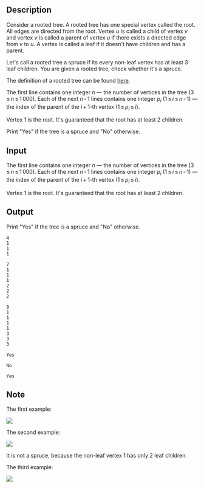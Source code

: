 ## Description

<div><p>Consider a rooted tree. A rooted tree has one special vertex called the root. All edges are directed from the root. Vertex <span class="tex-span"><i>u</i></span> is called a <span class="tex-font-style-it">child</span> of vertex <span class="tex-span"><i>v</i></span> and vertex <span class="tex-span"><i>v</i></span> is called a <span class="tex-font-style-it">parent</span> of vertex <span class="tex-span"><i>u</i></span> if there exists a directed edge from <span class="tex-span"><i>v</i></span> to <span class="tex-span"><i>u</i></span>. A vertex is called a <span class="tex-font-style-it">leaf</span> if it doesn't have children and has a parent.</p><p>Let's call a rooted tree a <span class="tex-font-style-it">spruce</span> if its every non-leaf vertex has at least <span class="tex-span">3</span> leaf children. You are given a rooted tree, check whether it's a spruce.</p><p>The definition of a rooted tree can be found <a href="https://goo.gl/1dqvzz">here</a>.</p></div><div class="input-specification"><p>The first line contains one integer <span class="tex-span"><i>n</i></span>&nbsp;— the number of vertices in the tree (<span class="tex-span">3 ≤ <i>n</i> ≤ 1 000</span>). Each of the next <span class="tex-span"><i>n</i> - 1</span> lines contains one integer <span class="tex-span"><i>p</i><sub class="lower-index"><i>i</i></sub></span> (<span class="tex-span">1 ≤ <i>i</i> ≤ <i>n</i> - 1</span>)&nbsp;— the index of the parent of the <span class="tex-span"><i>i</i> + 1</span>-th vertex (<span class="tex-span">1 ≤ <i>p</i><sub class="lower-index"><i>i</i></sub> ≤ <i>i</i></span>).</p><p>Vertex <span class="tex-span">1</span> is the root. It's guaranteed that the root has at least <span class="tex-span">2</span> children.</p></div><div class="output-specification"><p>Print "<span class="tex-font-style-tt">Yes</span>" if the tree is a spruce and "<span class="tex-font-style-tt">No</span>" otherwise.</p></div>

## Input

<p>The first line contains one integer <span class="tex-span"><i>n</i></span>&nbsp;— the number of vertices in the tree (<span class="tex-span">3 ≤ <i>n</i> ≤ 1 000</span>). Each of the next <span class="tex-span"><i>n</i> - 1</span> lines contains one integer <span class="tex-span"><i>p</i><sub class="lower-index"><i>i</i></sub></span> (<span class="tex-span">1 ≤ <i>i</i> ≤ <i>n</i> - 1</span>)&nbsp;— the index of the parent of the <span class="tex-span"><i>i</i> + 1</span>-th vertex (<span class="tex-span">1 ≤ <i>p</i><sub class="lower-index"><i>i</i></sub> ≤ <i>i</i></span>).</p><p>Vertex <span class="tex-span">1</span> is the root. It's guaranteed that the root has at least <span class="tex-span">2</span> children.</p>

## Output

<p>Print "<span class="tex-font-style-tt">Yes</span>" if the tree is a spruce and "<span class="tex-font-style-tt">No</span>" otherwise.</p>





```input1
4
1
1
1

```




```input2
7
1
1
1
2
2
2

```




```input3
8
1
1
1
1
3
3
3

```




```output1
Yes

```




```output2
No

```




```output3
Yes

```



## Note

<p>The first example:</p><p><img class="tex-graphics" src="file://GLjfZaGr.png" style="max-width: 100.0%;max-height: 100.0%;"></p><p>The second example:</p><p><img class="tex-graphics" src="file://eItEA3Gc.png" style="max-width: 100.0%;max-height: 100.0%;"></p><p>It is not a spruce, because the non-leaf vertex <span class="tex-span">1</span> has only <span class="tex-span">2</span> leaf children.</p><p>The third example:</p><p><img class="tex-graphics" src="file://VkEBgEM7.png" style="max-width: 100.0%;max-height: 100.0%;"></p>
